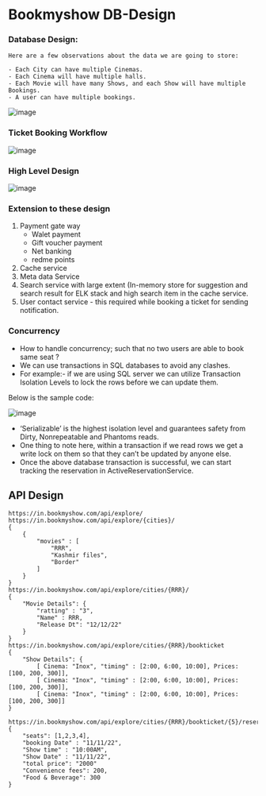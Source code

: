 # Bookmyshow DB-Design

### Database Design:

```
Here are a few observations about the data we are going to store:

- Each City can have multiple Cinemas.
- Each Cinema will have multiple halls.
- Each Movie will have many Shows, and each Show will have multiple Bookings.
- A user can have multiple bookings.
```
![image](https://user-images.githubusercontent.com/115500959/199643618-17b4c14a-50e0-4372-8ea7-88107dc02081.png)

### Ticket Booking Workflow

![image](https://user-images.githubusercontent.com/115500959/199647656-2fc850f9-564d-4f46-9e7d-31f4cf71eb9c.png)

### High Level Design
![image](https://user-images.githubusercontent.com/115500959/201508381-f1edbfdc-e448-4480-bec9-3286a6dca521.png)

### Extension to these design
1. Payment gate way
	- Walet payment
	- Gift voucher payment
	- Net banking
	- redme points 	
2. Cache service
3. Meta data Service
4. Search service with large extent (In-memory store for suggestion and search result for ELK stack and high search item in the cache service.
5. User contact service - this required while booking a ticket for sending notification.

### Concurrency

- How to handle concurrency; such that no two users are able to book same seat ?
- We can use transactions in SQL databases to avoid any clashes.
- For example:- if we are using SQL server we can utilize Transaction Isolation Levels to lock the rows before we can update them.

Below is the sample code:

![image](https://user-images.githubusercontent.com/115500959/199647736-ec152af3-7565-4735-8628-0ccfeab4cf03.png)

- ‘Serializable’ is the highest isolation level and guarantees safety from Dirty, Nonrepeatable and Phantoms reads.
- One thing to note here, within a transaction if we read rows we get a write lock on them so that they can’t be updated by anyone else.
- Once the above database transaction is successful, we can start tracking the reservation in ActiveReservationService.

## API Design
```
https://in.bookmyshow.com/api/explore/
https://in.bookmyshow.com/api/explore/{cities}/
{
	{
		"movies" : [
			"RRR",
			"Kashmir files",
			"Border"
		]
	}
}
https://in.bookmyshow.com/api/explore/cities/{RRR}/
{
	"Movie Details": {
		"ratting" : "3",
		"Name" : RRR,
		"Release Dt": "12/12/22"
	}
}
https://in.bookmyshow.com/api/explore/cities/{RRR}/bookticket
{
	"Show Details": {
		[ Cinema: "Inox", "timing" : [2:00, 6:00, 10:00], Prices: [100, 200, 300]],
		[ Cinema: "Inox", "timing" : [2:00, 6:00, 10:00], Prices: [100, 200, 300]],
		[ Cinema: "Inox", "timing" : [2:00, 6:00, 10:00], Prices: [100, 200, 300]]
}

https://in.bookmyshow.com/api/explore/cities/{RRR}/bookticket/{5}/reserveseats/
{
	"seats": [1,2,3,4],
	"booking Date" : "11/11/22",
	"Show time" : "10:00AM",
	"Show Date" : "11/11/22",
	"total price": "2000"
	"Convenience fees": 200,
	"Food & Beverage": 300
}
```

